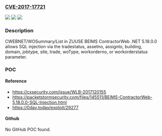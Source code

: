 ### [CVE-2017-17721](https://cve.mitre.org/cgi-bin/cvename.cgi?name=CVE-2017-17721)
![](https://img.shields.io/static/v1?label=Product&message=n%2Fa&color=blue)
![](https://img.shields.io/static/v1?label=Version&message=n%2Fa&color=blue)
![](https://img.shields.io/static/v1?label=Vulnerability&message=n%2Fa&color=brighgreen)

### Description

CWEBNET/WOSummary/List in ZUUSE BEIMS ContractorWeb .NET 5.18.0.0 allows SQL injection via the tradestatus, assetno, assignto, building, domain, jobtype, site, trade, woType, workorderno, or workorderstatus parameter.

### POC

#### Reference
- https://cxsecurity.com/issue/WLB-2017120155
- https://packetstormsecurity.com/files/145511/BEIMS-ContractorWeb-5.18.0.0-SQL-Injection.html
- https://0day.today/exploit/29277

#### Github
No GitHub POC found.

